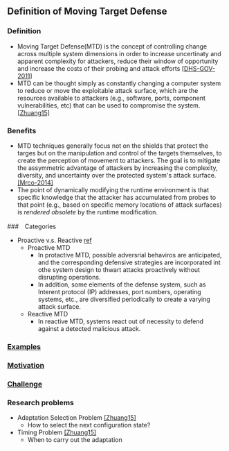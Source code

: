 ## Definition of Moving Target Defense


### Definition
- Moving Target Defense(MTD) is the concept of controlling change across multiple system dimensions in order to increase uncertinaty and apparent complexity for attackers, reduce their window of opportunity and increase the costs of their probing and attack efforts [[DHS-GOV-2011]](http://www.dhs.gov/csd-mtd)
- MTD can be thought simply as constantly changing a computer system to reduce or move the exploitable attack surface, which are the resources available to attackers (e.g., software, ports, component vulnerabilities, etc) that can be used to compromise the system. [[Zhuang15]](http://people.cis.ksu.edu/~sdeloach/publications/Conference/MTD15-attacktheory.pdf)

### Benefits
- MTD techniques generally focus not on the shields that protect the targes but on the manipulation and control of the targets themselves, to create the perception of movement to attackers. The goal is to mitigate the assymmetric advantage of attackers by increasing the complexity, diversity, and uncertainty over the protected system's attack surface. [[Mrco-2014]](http://ieeexplore.ieee.org/stamp/stamp.jsp?arnumber=6798537)
- The point of dynamically modifying the runtime environment is that specific knowledge that the attacker has accumulated from probes to that point (e.g., based on specific memory locations of attack surfaces) is *rendered obsolete* by the runtime modification.

###　Categories
- Proactive v.s. Reactive [ref](http://ieeexplore.ieee.org/xpl/articleDetails.jsp?reload=true&arnumber=6900086)
  - Proactive MTD
    - In protactive MTD, possible adversrial behaviros are anticipated, and the corresponding defensive strategies are incorporated int othe system design to thwart attacks proactively without disrupting operations.
    - In addition, some elements of the defense system, such as Interent protocol (IP) addresses, port numbers, operating systems, etc., are diversified periodically to create a varying attack surface.
  - Reactive MTD
    - In reactive MTD, systems react out of necessity to defend against a detected malicious attack.
  

### [Examples](file/example.md)

### [Motivation](file/motivation.md)

### [Challenge](./file/challenge.md)


### Research problems
- Adaptation Selection Problem [[Zhuang15]](http://people.cis.ksu.edu/~sdeloach/publications/Conference/MTD15-attacktheory.pdf)
  - How to select the next configuration state?
- Timing Problem [[Zhuang15]](http://people.cis.ksu.edu/~sdeloach/publications/Conference/MTD15-attacktheory.pdf)
  - When to carry out the adaptation 
